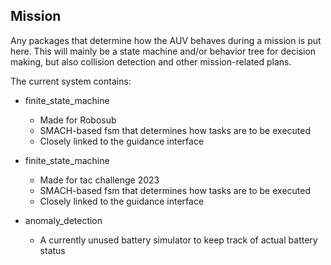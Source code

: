 ## Mission
Any packages that determine how the AUV behaves during a mission is put here. This will mainly be
a state machine and/or behavior tree for decision making, but also collision detection and other mission-related
plans.

The current system contains:

* finite_state_machine
    * Made for Robosub
    * SMACH-based fsm that determines how tasks are to be executed
    * Closely linked to the guidance interface

* finite_state_machine
    * Made for tac challenge 2023
    * SMACH-based fsm that determines how tasks are to be executed
    * Closely linked to the guidance interface

* anomaly_detection
    * A currently unused battery simulator to keep track of actual battery status